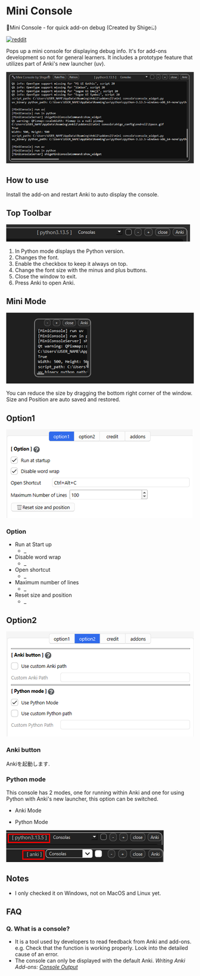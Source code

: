 # Mini Console

🔧Mini Console - for quick add-on debug (Created by Shigeඞ)

<!-- **[AnkiWeb Page](https://ankiweb.net/shared/info/🟢) | Code : `🟢`** -->



<!-- Created -->
[![reddit](https://github.com/shigeyukey/AnkiRestart/assets/124401518/85368aad-6f50-4335-8858-7a30a66fb065)](https://www.reddit.com/user/Shige-yuki)

Pops up a mini console for displaying debug info. It's for add-ons development so not for general learners. It includes a prototype feature that utilizes part of Anki's new launcher (uv).

![alt text](mini-console/00.png)


## How to use

Install the add-on and restart Anki to auto display the console.

## Top Toolbar

![alt text](mini-console/03.png)

1. In Python mode displays the Python version.
1. Changes the font.
1. Enable the checkbox to keep it always on top.
1. Change the font size with the minus and plus buttons.
1. Close the window to exit.
1. Press Anki to open Anki.


## Mini Mode

![alt text](mini-console/02.png)

You can reduce the size by dragging the bottom right corner of the window. Size and Position are auto saved and restored.

## Option1

![alt text](mini-console/01.png)

### Option

* Run at Start up
  * _
* Disable word wrap
  * _
* Open shortcut
  * _
* Maximum number of lines
  * _
* Reset size and position
  * _


## Option2


![alt text](mini-console/04.png)

### Anki button

Ankiを起動します.


### Python mode

This console has 2 modes, one for running within Anki and one for using Python with Anki's new launcher, this option can be switched.


* Anki Mode




* Python Mode





![alt text](mini-console/05.png)





## Notes

* I only checked it on Windows, not on MacOS and Linux yet.


## FAQ

### Q. What is a console?
* It is a tool used by developers to read feedback from Anki and add-ons. e.g. Check that the function is working properly. Look into the detailed cause of an error.
*  The console can only be displayed with the default Anki. *Writing Anki Add-ons: [Console Output](https://addon-docs.ankiweb.net/console-output.html)*







